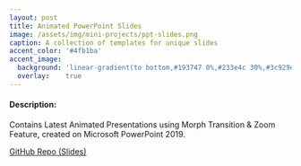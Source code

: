 ```yaml
---
layout: post
title: Animated PowerPoint Slides
image: /assets/img/mini-projects/ppt-slides.png 
caption: A collection of templates for unique slides
accent_color: '#4fb1ba'
accent_image:
  background: 'linear-gradient(to bottom,#193747 0%,#233e4c 30%,#3c929e 50%,#d5d5d4 70%,#cdccc8 100%)'
  overlay:    true
---
```

#### Description:
Contains Latest Animated Presentations using Morph Transition & Zoom Feature, created on Microsoft PowerPoint 2019.

[GitHub Repo (Slides)](https://github.com/HypertextAssassin0273/Unique_PowerPoint_Presentations)
